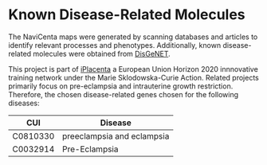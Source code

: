 # Known Disease-Related Molecules

The NaviCenta maps were generated by scanning databases and articles to identify relevant processes and phenotypes. Additionally, known disease-related molecules were obtained from [DisGeNET](https://www.disgenet.org/).

This project is part of [iPlacenta](https://www.iplacenta.eu/) a European Union Horizon 2020 innnovative training network under the Marie Sklodowska-Curie Action. Related projects primarily focus on pre-eclampsia and intrauterine growth restriction.
Therefore, the chosen disease-related genes chosen for the following diseases:

| CUI      | Disease |
| ----------- | ----------- |
| C0810330      | preeclampsia and eclampsia       |
| C0032914   | Pre-Eclampsia        | 
